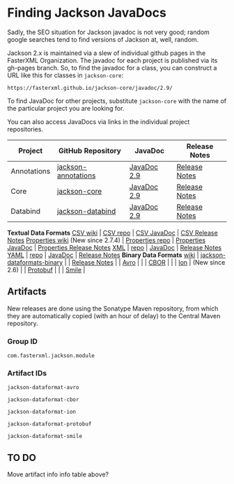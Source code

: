 # Finding Jackson JavaDocs

Sadly, the SEO situation for Jackson javadoc is not very good; random google searches tend to find versions of Jackson at, well, random.

Jackson 2.x is maintained via a slew of individual github pages in the FasterXML Organization. 
The javadoc for each project is published via its gh-pages branch. So, to find the javadoc for a class, you can construct a URL like this for classes in `jackson-core`:

    https://fasterxml.github.io/jackson-core/javadoc/2.9/

To find JavaDoc for other projects, substitute `jackson-core` with the name of the particular project you are looking for.

You can also access JavaDocs via links in the individual project repositories.

Project | GitHub Repository | JavaDoc | Release Notes
------- | ----------------- | ------- | -------------
Annotations | [jackson-annotations](https://github.com/FasterXML/jackson-annotations) | [JavaDoc 2.9](https://fasterxml.github.io/jackson-annotations/javadoc/2.9/) | [Release Notes]()
Core | [jackson-core](https://github.com/FasterXML/jackson-core) | [JavaDoc 2.9](https://fasterxml.github.io/jackson-core/javadoc/2.9/) | [Release Notes](https://github.com/FasterXML/jackson-core/blob/master/release-notes/VERSION-2.x)
Databind | [jackson-databind](https://github.com/FasterXML/jackson-databind) | [JavaDoc 2.9](https://fasterxml.github.io/jackson-databind/javadoc/2.9/) | [Release Notes](https://github.com/FasterXML/jackson-databind/blob/master/release-notes/VERSION-2.x)
**Textual Data Formats**
[CSV wiki](https://github.com/FasterXML/jackson-dataformat-csv/wiki) | [CSV repo](https://github.com/FasterXML/jackson-dataformat-csv/) | [CSV JavaDoc](https://fasterxml.github.io/jackson-dataformat-csv/javadoc/2.9/) | [CSV Release Notes](https://github.com/FasterXML/jackson-dataformat-csv/blob/master/release-notes/VERSION-2.x)
[Properties wiki](https://github.com/FasterXML/jackson-dataformat-properties/wiki) (New since 2.7.4) | [Properties repo]() | [Properties JavaDoc]() | [Properties Release Notes]()
[XML](https://github.com/FasterXML/jackson-dataformat-xml/wiki) | [repo]() | [JavaDoc]() | [Release Notes]()
[YAML](https://github.com/FasterXML/jackson-dataformat-yaml/wiki) | [repo]() | [JavaDoc]() | [Release Notes]()
**Binary Data Formats** [wiki](https://github.com/FasterXML/jackson-dataformats-binary/wiki) | [jackson-dataformats-binary](https://github.com/FasterXML/jackson-dataformats-binary/) | | [Release Notes](https://github.com/FasterXML/jackson-dataformats-binary/blob/master/release-notes/VERSION-2.x)
 | | [Avro](https://fasterxml.github.io/jackson-dataformats-binary/javadoc/avro/2.9/)  |
 | | [CBOR](https://fasterxml.github.io/jackson-dataformats-binary/javadoc/cbor/2.9/) |
 | | [Ion](https://fasterxml.github.io/jackson-dataformats-binary/javadoc/ion/2.9/) |
 (New since 2.6) | | [Protobuf](https://fasterxml.github.io/jackson-dataformats-binary/javadoc/protobuf/2.9/) |
 | | [Smile](https://fasterxml.github.io/jackson-dataformats-binary/javadoc/smile/2.9/) | 

## Artifacts

New releases are done using the Sonatype Maven repository, from which they are automatically copied (with an hour of delay) to the Central Maven repository.

### Group ID

`com.fasterxml.jackson.module`

###  Artifact IDs

`jackson-dataformat-avro`

`jackson-dataformat-cbor`

`jackson-dataformat-ion`

`jackson-dataformat-protobuf`

`jackson-dataformat-smile`

## TO DO

Move artifact info info table above?

